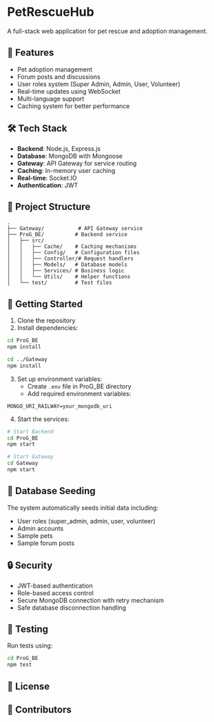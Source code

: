 # PetRescueHub

A full-stack web application for pet rescue and adoption management.

## 🌟 Features

- Pet adoption management
- Forum posts and discussions
- User roles system (Super Admin, Admin, User, Volunteer)
- Real-time updates using WebSocket
- Multi-language support
- Caching system for better performance

## 🛠️ Tech Stack

- **Backend**: Node.js, Express.js
- **Database**: MongoDB with Mongoose
- **Gateway**: API Gateway for service routing
- **Caching**: In-memory user caching
- **Real-time**: Socket.IO
- **Authentication**: JWT

## 📁 Project Structure

```
.
├── Gateway/           # API Gateway service
├── ProG_BE/          # Backend service
│   ├── src/
│   │   ├── Cache/    # Caching mechanisms
│   │   ├── Config/   # Configuration files
│   │   ├── Controller/# Request handlers
│   │   ├── Models/   # Database models
│   │   ├── Services/ # Business logic
│   │   └── Utils/    # Helper functions
│   └── test/         # Test files
```

## 🚀 Getting Started

1. Clone the repository
2. Install dependencies:
```bash
cd ProG_BE
npm install

cd ../Gateway
npm install
```

3. Set up environment variables:
   - Create `.env` file in ProG_BE directory
   - Add required environment variables:
```env
MONGO_URI_RAILWAY=your_mongodb_uri
```

4. Start the services:
```bash
# Start Backend
cd ProG_BE
npm start

# Start Gateway
cd Gateway
npm start
```

## 💾 Database Seeding

The system automatically seeds initial data including:
- User roles (super_admin, admin, user, volunteer)
- Admin accounts
- Sample pets
- Sample forum posts

## 🔒 Security

- JWT-based authentication
- Role-based access control
- Secure MongoDB connection with retry mechanism
- Safe database disconnection handling

## 🧪 Testing

Run tests using:
```bash
cd ProG_BE
npm test
```

## 📝 License


## 👥 Contributors
